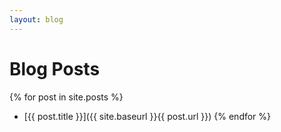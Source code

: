 ```yaml
---
layout: blog
---
```


# Blog Posts

{% for post in site.posts %}
- [{{ post.title }}]({{ site.baseurl }}{{ post.url }})
{% endfor %}


